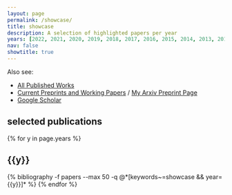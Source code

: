 ```yaml
---
layout: page
permalink: /showcase/
title: showcase
description: A selection of highlighted papers per year
years: [2022, 2021, 2020, 2019, 2018, 2017, 2016, 2015, 2014, 2013, 2012, 2011]
nav: false
showtitle: true
---
```


Also see:
- [All Published Works](/publications)
- [Current Preprints and Working Papers](/preprints) / [My Arxiv Preprint Page](https://arxiv.org/search/cs?searchtype=author&query=Crowley%2C+M)
- [Google Scholar](https://scholar.google.ca/citations?user=eL_y80EAAAAJ)


<h2>selected publications</h2>
<div class="publications by year">
{% for y in page.years %}
  <h2 class="year">{{y}}</h2>
  {% bibliography -f papers --max 50 -q @*[keywords~=showcase && year={{y}}]* %}
{% endfor %}
</div> 
